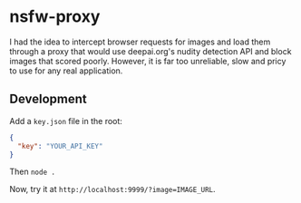 # nsfw-proxy

I had the idea to intercept browser requests for images and load them through a proxy that would use deepai.org's nudity detection API and block images that scored poorly. However, it is far too unreliable, slow and pricy to use for any real application.

## Development

Add a `key.json` file in the root:

```json
{
  "key": "YOUR_API_KEY"
}
```

Then `node .`

Now, try it at `http://localhost:9999/?image=IMAGE_URL`.
